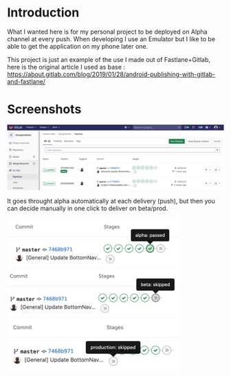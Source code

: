 # Introduction
What I wanted here is for my personal project to be deployed on Alpha channel at every push.
When developing I use an Emulator but I like to be able to get the application on my phone later one.

This project is just an example of the use I made out of Fastlane+Gitlab, here is the original article I used as base :
https://about.gitlab.com/blog/2019/01/28/android-publishing-with-gitlab-and-fastlane/

# Screenshots

![Alt text](/screenshots/goingout_pipeline.png?raw=true "Pipeline")

It goes throught alpha automatically at each delivery (push), but then you can decide manually in one click to deliver on beta/prod.

<img src="/screenshots/goingout_action_alpha.png" width="400">
<img src="/screenshots/goingout_action_beta.png" width="400">
<img src="/screenshots/goingout_action_prod.png" width="400">



